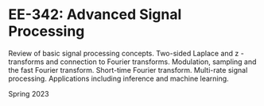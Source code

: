 # EE-342: Advanced Signal Processing
Review of basic signal processing concepts. Two-sided Laplace and z -transforms and connection to Fourier transforms. Modulation, sampling and the fast Fourier transform. Short-time Fourier transform. Multi-rate signal processing. Applications including inference and machine learning.

Spring 2023
